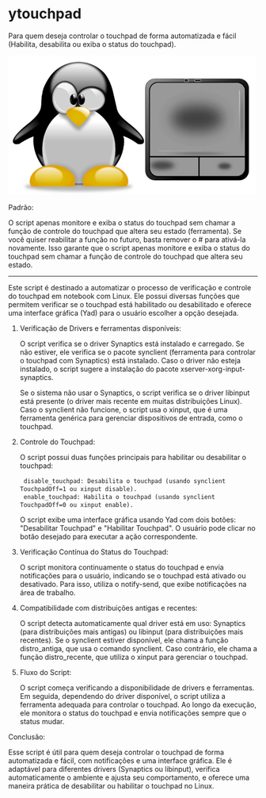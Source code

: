 # ytouchpad
Para quem deseja controlar o touchpad de forma automatizada e fácil (Habilita, desabilita ou exiba o status do touchpad). 


<img src="https://raw.githubusercontent.com/tuxslack/ytouchpad/refs/heads/master/touchpad-linux.png" width="500" />

Padrão: 

O script apenas monitore e exiba o status do touchpad sem chamar a função de controle do touchpad que altera seu estado (ferramenta).
Se você quiser reabilitar a função no futuro, basta remover o # para ativá-la novamente.
Isso garante que o script apenas monitore e exiba o status do touchpad sem chamar a função de controle do touchpad que altera seu estado.

--------------------------------------------------------------------------------------------------------------------------------------------

Este script é destinado a automatizar o processo de verificação e controle do touchpad em notebook com Linux. Ele 
possui diversas funções que permitem verificar se o touchpad está habilitado ou desabilitado e oferece uma interface gráfica (Yad) 
para o usuário escolher a opção desejada.

1. Verificação de Drivers e ferramentas disponíveis:

    O script verifica se o driver Synaptics está instalado e carregado. Se não estiver, ele verifica se o pacote synclient
   (ferramenta para controlar o touchpad com Synaptics) está instalado. Caso o driver não esteja instalado, o script sugere a instalação do
   pacote xserver-xorg-input-synaptics.
   
    Se o sistema não usar o Synaptics, o script verifica se o driver libinput está presente (o driver mais recente em muitas distribuições Linux).
   Caso o synclient não funcione, o script usa o xinput, que é uma ferramenta genérica para gerenciar dispositivos de entrada, como o touchpad.

2. Controle do Touchpad:

    O script possui duas funções principais para habilitar ou desabilitar o touchpad:
   
        disable_touchpad: Desabilita o touchpad (usando synclient TouchpadOff=1 ou xinput disable).
        enable_touchpad: Habilita o touchpad (usando synclient TouchpadOff=0 ou xinput enable).
   
    O script exibe uma interface gráfica usando Yad com dois botões: "Desabilitar Touchpad" e "Habilitar Touchpad". O usuário pode clicar no botão desejado
   para executar a ação correspondente.

3. Verificação Contínua do Status do Touchpad:

    O script monitora continuamente o status do touchpad e envia notificações para o usuário, indicando se o touchpad está ativado ou desativado. Para isso,
   utiliza o notify-send, que exibe notificações na área de trabalho.

4. Compatibilidade com distribuições antigas e recentes:

    O script detecta automaticamente qual driver está em uso: Synaptics (para distribuições mais antigas) ou libinput (para distribuições mais recentes).
    Se o synclient estiver disponível, ele chama a função distro_antiga, que usa o comando synclient. Caso contrário, ele chama a função distro_recente,
   que utiliza o xinput para gerenciar o touchpad.


5. Fluxo do Script:

    O script começa verificando a disponibilidade de drivers e ferramentas.
    Em seguida, dependendo do driver disponível, o script utiliza a ferramenta adequada para controlar o touchpad.
    Ao longo da execução, ele monitora o status do touchpad e envia notificações sempre que o status mudar.


Conclusão:

Esse script é útil para quem deseja controlar o touchpad de forma automatizada e fácil, com notificações e uma interface gráfica. Ele é adaptável para diferentes 
drivers (Synaptics ou libinput), verifica automaticamente o ambiente e ajusta seu comportamento, e oferece uma maneira prática de desabilitar ou habilitar o 
touchpad no Linux.

